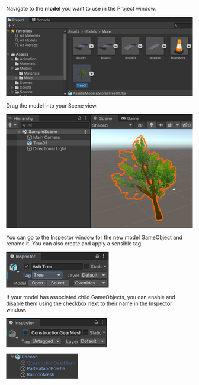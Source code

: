 Navigate to the **model** you want to use in the Project window. 

![The Project window with the Tree01 model highlighted from the project Assets.](images/tree-asset.png)

Drag the model into your Scene view. 

![The Scene view with the Tree01 model added.](images/tree-model.png)

You can go to the Inspector window for the new model GameObject and rename it. You can also create and apply a sensible tag. 

![The Inspector window for the new model GameObject. The model has been remnamed 'Ash Tree' and the tag has been updated to show 'Tree'.](images/tree-tag.png)

If your model has associated child GameObjects, you can enable and disable them using the checkbox next to their name in the Inspector window.

![The Raccoon child GameObject 'ConstructionGearMesh' in the Inspector window with the checkbox unchecked (disabled).](images/construction-disabled.png)

![The Raccoon GameObject and child GameObjects in the Hierarchy window with the 'ConstructionGearMesh' child GameObject greyed out (disabled).](images/hierarchy-disabled.png)
